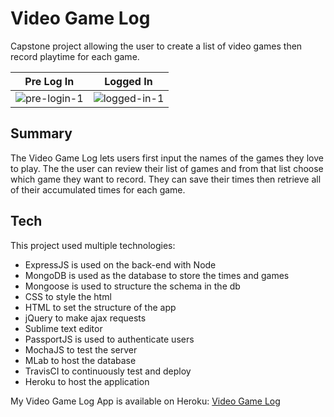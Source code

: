 # Video Game Log

Capstone project allowing the user to create a list of video games then record playtime for each game.

Pre Log In           |  Logged In
:-------------------------:|:-------------------------:
![pre-login-1](https://cloud.githubusercontent.com/assets/22624097/24764297/81ee7c6a-1ab9-11e7-9a4a-b65a1fb6e4b3.jpg)  |  ![logged-in-1](https://cloud.githubusercontent.com/assets/22624097/24764405/dcdcab74-1ab9-11e7-93c8-8c02b08bd097.jpg)


## Summary

The Video Game Log lets users first input the names of the games they love to play. The the user can review their list of games and from that list choose which game they want to record. They can save their times then retrieve all of their accumulated times for each game. 

## Tech

This project used multiple technologies:

- ExpressJS is used on the back-end with Node
- MongoDB is used as the database to store the times and games
- Mongoose is used to structure the schema in the db
- CSS to style the html
- HTML to set the structure of the app
- jQuery to make ajax requests
- Sublime text editor
- PassportJS is used to authenticate users
- MochaJS to test the server
- MLab to host the database
- TravisCI to continuously test and deploy
- Heroku to host the application

My Video Game Log App is available on Heroku: [Video Game Log][app]

[app]: <https://immense-chamber-87502.herokuapp.com/>